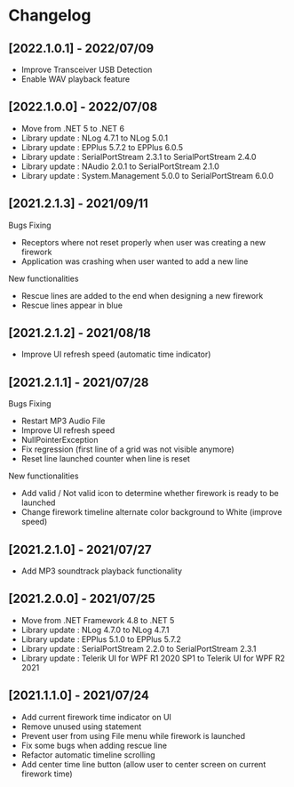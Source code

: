 # Changelog

## [2022.1.0.1] - 2022/07/09

* Improve Transceiver USB Detection
* Enable WAV playback feature

## [2022.1.0.0] - 2022/07/08

* Move from .NET 5 to .NET 6
* Library update : NLog 4.7.1 to NLog 5.0.1
* Library update : EPPlus 5.7.2 to EPPlus 6.0.5
* Library update : SerialPortStream 2.3.1 to SerialPortStream 2.4.0
* Library update : NAudio 2.0.1 to SerialPortStream 2.1.0
* Library update : System.Management 5.0.0 to SerialPortStream 6.0.0

## [2021.2.1.3] - 2021/09/11

Bugs Fixing

* Receptors where not reset properly when user was creating a new firework
* Application was crashing when user wanted to add a new line 

New functionalities

* Rescue lines are added to the end when designing a new firework
* Rescue lines appear in blue

## [2021.2.1.2] - 2021/08/18

* Improve UI refresh speed (automatic time indicator)

## [2021.2.1.1] - 2021/07/28

Bugs Fixing

* Restart MP3 Audio File
* Improve UI refresh speed
* NullPointerException
* Fix regression (first line of a grid was not visible anymore)
* Reset line launched counter when line is reset

New functionalities

* Add valid / Not valid icon to determine whether firework is ready to be launched
* Change firework timeline alternate color background to White (improve speed)

## [2021.2.1.0] - 2021/07/27

* Add MP3 soundtrack playback functionality 

## [2021.2.0.0] - 2021/07/25

* Move from .NET Framework 4.8 to .NET 5
* Library update : NLog 4.7.0 to NLog 4.7.1
* Library update : EPPlus 5.1.0 to EPPlus 5.7.2
* Library update : SerialPortStream 2.2.0 to SerialPortStream 2.3.1
* Library update : Telerik UI for WPF R1 2020 SP1 to Telerik UI for WPF R2 2021

## [2021.1.1.0] - 2021/07/24

* Add current firework time indicator on UI
* Remove unused using statement
* Prevent user from using File menu while firework is launched
* Fix some bugs when adding rescue line
* Refactor automatic timeline scrolling
* Add center time line button (allow user to center screen on current firework time)